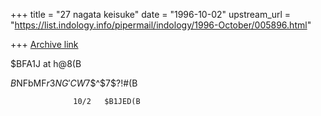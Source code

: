 +++
title = "27 nagata keisuke"
date = "1996-10-02"
upstream_url = "https://list.indology.info/pipermail/indology/1996-October/005896.html"

+++
[Archive link](https://list.indology.info/pipermail/indology/1996-October/005896.html)

$BFA1J at h@8(B

$B%a!<%k$NFbMF$r3NG'CW$7$^$7$?!#(B

                  10/2   $B1JED(B




